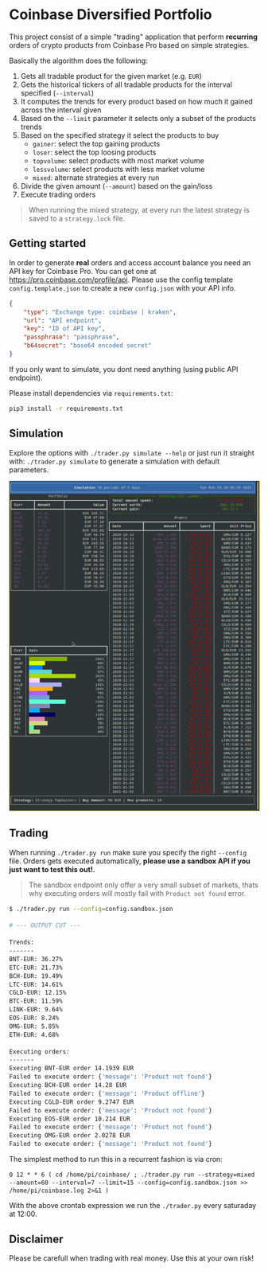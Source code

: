 # Coinbase Diversified Portfolio
This project consist of a simple "trading" application that perform **recurring** orders of crypto products from Coinbase Pro based on simple strategies.

Basically the algorithm does the following:
1) Gets all tradable product for the given market (e.g. `EUR`)
2) Gets the historical tickers of all tradable products for the interval specified (`--interval`)
3) It computes the trends for every product based on how much it gained across the interval given
4) Based on the `--limit` parameter it selects only a subset of the products trends
5) Based on the specified strategy it select the products to buy
    * `gainer`: select the top gaining products
    * `loser`: select the top loosing products
    * `topvolume`: select products with most market volume
    * `lessvolume`: select products with less market volume
    * `mixed`: alternate strategies at every run
6) Divide the given amount (`--amount`) based on the gain/loss
7) Execute trading orders

> When running the mixed strategy, at every run the latest strategy is saved to a `strategy.lock` file.

## Getting started

In order to generate **real** orders and access account balance you need an API key for Coinbase Pro. You can get one at https://pro.coinbase.com/profile/api. 
Please use the config template `config.template.json` to create a new `config.json` with your API info.

```json
{
    "type": "Exchange type: coinbase | kraken",
    "url": "API endpoint",
    "key": "ID of API key",
    "passphrase": "passphrase",
    "b64secret": "base64 encoded secret"
}
```

If you only want to simulate, you dont need anything (using public API endpoint).

Please install dependencies via `requirements.txt`:
```bash
pip3 install -r requirements.txt
```

## Simulation
Explore the options with `./trader.py simulate --help` or just run it straight with: `./trader.py simulate` to generate a simulation with default parameters.

![Simulation](simulation.png)

## Trading
When running `./trader.py run` make sure you specify the right `--config` file.
Orders gets executed automatically, **please use a sandbox API if you just want to test this out!**.

> The sandbox endpoint only offer a very small subset of markets, thats why executing orders will mostly fail with `Product not found` error.

```bash
$ ./trader.py run --config=config.sandbox.json

# --- OUTPUT CUT ---

Trends:
-------
BNT-EUR: 36.27%
ETC-EUR: 21.73%
BCH-EUR: 19.49%
LTC-EUR: 14.61%
CGLD-EUR: 12.15%
BTC-EUR: 11.59%
LINK-EUR: 9.64%
EOS-EUR: 8.24%
OMG-EUR: 5.85%
ETH-EUR: 4.68%

Executing orders:
-------
Executing BNT-EUR order 14.1939 EUR
Failed to execute order: {'message': 'Product not found'}
Executing BCH-EUR order 14.28 EUR
Failed to execute order: {'message': 'Product offline'}
Executing CGLD-EUR order 9.2747 EUR
Failed to execute order: {'message': 'Product not found'}
Executing EOS-EUR order 10.214 EUR
Failed to execute order: {'message': 'Product not found'}
Executing OMG-EUR order 2.0278 EUR
Failed to execute order: {'message': 'Product not found'}
```

The simplest method to run this in a recurrent fashion is via cron:
```
0 12 * * 6 ( cd /home/pi/coinbase/ ; ./trader.py run --strategy=mixed --amount=60 --interval=7 --limit=15 --config=config.sandbox.json >> /home/pi/coinbase.log 2>&1 )
```

With the above crontab expression we run the `./trader.py` every saturaday at 12:00.

## Disclaimer
Please be carefull when trading with real money. Use this at your own risk!
